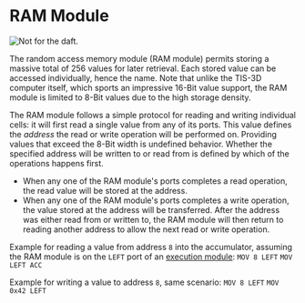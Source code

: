 # RAM Module

![Not for the daft.](item:tis3d:random_access_memory_module)

The random access memory module (RAM module) permits storing a massive total of 256 values for later retrieval. Each stored value can be accessed individually, hence the name. Note that unlike the TIS-3D computer itself, which sports an impressive 16-Bit value support, the RAM module is limited to 8-Bit values due to the high storage density.

The RAM module follows a simple protocol for reading and writing individual cells: it will first read a single value from any of its ports. This value defines the *address* the read or write operation will be performed on. Providing values that exceed the 8-Bit width is undefined behavior. Whether the specified address will be written to or read from is defined by which of the operations happens first.
- When any one of the RAM module's ports completes a read operation, the read value will be stored at the address.
- When any one of the RAM module's ports completes a write operation, the value stored at the address will be transferred.
After the address was either read from or written to, the RAM module will then return to reading another address to allow the next read or write operation.

Example for reading a value from address `8` into the accumulator, assuming the RAM module is on the `LEFT` port of an [execution module](module_execution.md):
`MOV 8 LEFT`
`MOV LEFT ACC`

Example for writing a value to address `8`, same scenario:
`MOV 8 LEFT`
`MOV 0x42 LEFT`